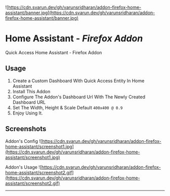 ![https://cdn.svarun.dev/gh/varunsridharan/addon-firefox-home-assistant/banner.jpg](https://cdn.svarun.dev/gh/varunsridharan/addon-firefox-home-assistant/banner.jpg)

# Home Assistant - ___Firefox Addon___
Quick Access Home Assistant - Firefox Addon

## Usage
1. Create a Custom Dashboard With Quick Access Entity In Home Assistant
2. Install This Addon
3. Configure The Addon's Dashboard Url With The Newly Created Dashboard URL
4. Set The Width, Height & Scale Default `400x400 @ 0.9`
5. Enjoy Using It.

## Screenshots
Addon's Config
![https://cdn.svarun.dev/gh/varunsridharan/addon-firefox-home-assistant/screenshot1.jpg](https://cdn.svarun.dev/gh/varunsridharan/addon-firefox-home-assistant/screenshot1.jpg)

Addon's Usage
![https://cdn.svarun.dev/gh/varunsridharan/addon-firefox-home-assistant/screenshot2.gif](https://cdn.svarun.dev/gh/varunsridharan/addon-firefox-home-assistant/screenshot2.gif)

---
<!-- START common-footer.mustache -->

<!-- END common-footer.mustache -->